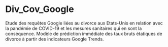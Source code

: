 # Div_Cov_Google
Etude des requêtes Google liées au divorce aux Etats-Unis en relation avec la pandémie de COVID-19 et les mesures sanitaires qui en sont la conséquence. Modèle de prédiction immédiate des taux bruts étatiques de divorce à partir des indicateurs Google Trends.
